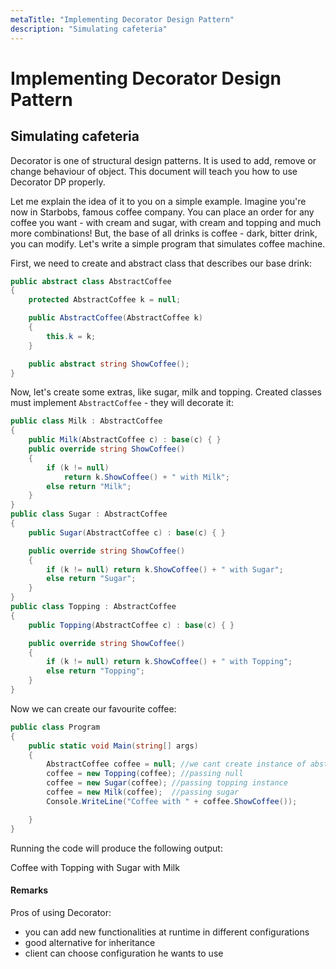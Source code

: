 ```yaml
---
metaTitle: "Implementing Decorator Design Pattern"
description: "Simulating cafeteria"
---
```


# Implementing Decorator Design Pattern



## Simulating cafeteria


Decorator is one of structural design patterns. It is used to add, remove or change behaviour of object. This document will teach you how to use Decorator DP properly.

Let me explain the idea of it to you on a simple example. Imagine you're now in Starbobs, famous coffee company. You can place an order for any coffee you want - with cream and sugar, with cream and topping and much more combinations! But, the base of all drinks is coffee - dark, bitter drink, you can modify. Let's write a simple program that simulates coffee machine.

First, we need to create and abstract class that describes our base drink:

```cs
public abstract class AbstractCoffee
{
    protected AbstractCoffee k = null;

    public AbstractCoffee(AbstractCoffee k)
    {
        this.k = k;
    }

    public abstract string ShowCoffee();
}

```

Now, let's create some extras, like sugar, milk and topping. Created classes must implement `AbstractCoffee` - they will decorate it:

```cs
public class Milk : AbstractCoffee
{
    public Milk(AbstractCoffee c) : base(c) { }
    public override string ShowCoffee()
    {
        if (k != null)
            return k.ShowCoffee() + " with Milk";
        else return "Milk";
    }
}
public class Sugar : AbstractCoffee
{
    public Sugar(AbstractCoffee c) : base(c) { }

    public override string ShowCoffee()
    {
        if (k != null) return k.ShowCoffee() + " with Sugar";
        else return "Sugar";
    }
}
public class Topping : AbstractCoffee
{
    public Topping(AbstractCoffee c) : base(c) { }

    public override string ShowCoffee()
    {
        if (k != null) return k.ShowCoffee() + " with Topping";
        else return "Topping";
    }
}

```

Now we can create our favourite coffee:

```cs
public class Program
{
    public static void Main(string[] args)
    {
        AbstractCoffee coffee = null; //we cant create instance of abstract class
        coffee = new Topping(coffee); //passing null
        coffee = new Sugar(coffee); //passing topping instance
        coffee = new Milk(coffee);  //passing sugar
        Console.WriteLine("Coffee with " + coffee.ShowCoffee());

    }
}

```

Running the code will produce the following output:

> 
Coffee with Topping with Sugar with Milk




#### Remarks


Pros of using Decorator:

- you can add new functionalities at runtime in different configurations
- good alternative for inheritance
- client can choose configuration he wants to use


